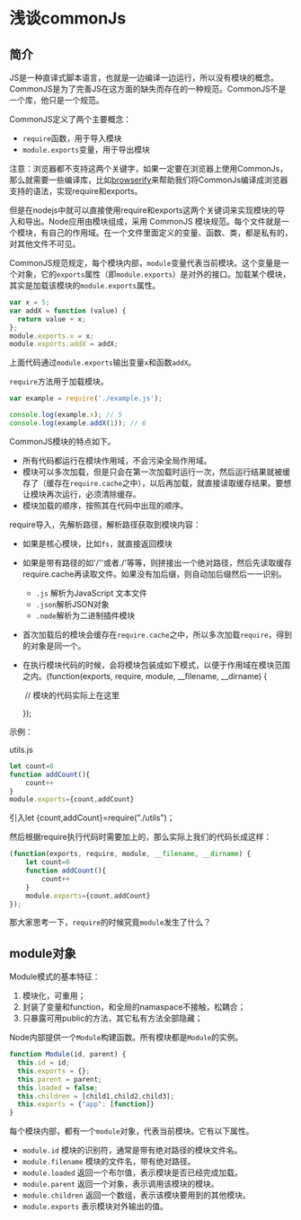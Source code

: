 # 浅谈commonJs

## 简介

JS是一种直译式脚本语言，也就是一边编译一边运行，所以没有模块的概念。CommonJS是为了完善JS在这方面的缺失而存在的一种规范。CommonJS不是一个库，他只是一个规范。

CommonJS定义了两个主要概念：

- `require`函数，用于导入模块
- `module.exports`变量，用于导出模块

注意：浏览器都不支持这两个关键字，如果一定要在浏览器上使用CommonJs，那么就需要一些编译库，比如[browserify](http://browserify.org/)来帮助我们将CommonJs编译成浏览器支持的语法，实现require和exports。

但是在nodejs中就可以直接使用require和exports这两个关键词来实现模块的导入和导出。Node应用由模块组成，采用 CommonJS 模块规范。每个文件就是一个模块，有自己的作用域。在一个文件里面定义的变量、函数、类，都是私有的，对其他文件不可见。

CommonJS规范规定，每个模块内部，`module`变量代表当前模块。这个变量是一个对象，它的`exports`属性（即`module.exports`）是对外的接口。加载某个模块，其实是加载该模块的`module.exports`属性。

```javascript
var x = 5;
var addX = function (value) {
  return value + x;
};
module.exports.x = x;
module.exports.addX = addX;
```

上面代码通过`module.exports`输出变量`x`和函数`addX`。

`require`方法用于加载模块。

```javascript
var example = require('./example.js');

console.log(example.x); // 5
console.log(example.addX(1)); // 6
```

CommonJS模块的特点如下。

- 所有代码都运行在模块作用域，不会污染全局作用域。
- 模块可以多次加载，但是只会在第一次加载时运行一次，然后运行结果就被缓存了（缓存在`require.cache`之中），以后再加载，就直接读取缓存结果。要想让模块再次运行，必须清除缓存。
- 模块加载的顺序，按照其在代码中出现的顺序。





require导入，先解析路径，解析路径获取到模块内容：

- 如果是核心模块，比如`fs`，就直接返回模块

- 如果是带有路径的如'/''或者./'等等，则拼接出一个绝对路径，然后先读取缓存require.cache再读取文件。如果没有加后缀，则自动加后缀然后一一识别。

  - `.js` 解析为JavaScript 文本文件
  - `.json`解析JSON对象
  - `.node`解析为二进制插件模块

- 首次加载后的模块会缓存在`require.cache`之中，所以多次加载`require`，得到的对象是同一个。

- 在执行模块代码的时候，会将模块包装成如下模式，以便于作用域在模块范围之内。(function(exports, require, module, __filename, __dirname) { 

  ​		// 模块的代码实际上在这里 

  });

示例：

utils.js

```javascript
let count=0
function addCount(){
    count++
}
module.exports={count,addCount}
```

引入let {count,addCount}=require("./utils")；

然后根据require执行代码时需要加上的，那么实际上我们的代码长成这样：

```javascript
(function(exports, require, module, __filename, __dirname) {
    let count=0
    function addCount(){
        count++
    }
    module.exports={count,addCount}
});
```

那大家思考一下，`require`的时候究竟`module`发生了什么？





## module对象

Module模式的基本特征：

1. 模块化，可重用；
2. 封装了变量和function，和全局的namaspace不接触，松耦合；
3. 只暴露可用public的方法，其它私有方法全部隐藏；



Node内部提供一个`Module`构建函数。所有模块都是`Module`的实例。

```javascript
function Module(id, parent) {
  this.id = id;
  this.exports = {};
  this.parent = parent;
  this.loaded = false;
  this.children = [child1,child2,child3];
  this.exports = {"app": [function]}
}
```

每个模块内部，都有一个`module`对象，代表当前模块。它有以下属性。

- `module.id` 模块的识别符，通常是带有绝对路径的模块文件名。
- `module.filename` 模块的文件名，带有绝对路径。
- `module.loaded` 返回一个布尔值，表示模块是否已经完成加载。
- `module.parent` 返回一个对象，表示调用该模块的模块。
- `module.children` 返回一个数组，表示该模块要用到的其他模块。
- `module.exports` 表示模块对外输出的值。



